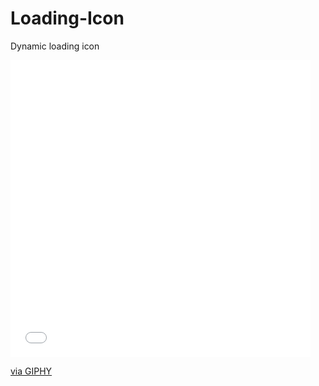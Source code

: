 # Loading-Icon
Dynamic loading icon

<iframe src="//giphy.com/embed/xTiTngbSVlVQv1cZjy" width="480" height="475" frameBorder="0" class="giphy-embed" allowFullScreen></iframe><p><a href="http://giphy.com/gifs/xTiTngbSVlVQv1cZjy">via GIPHY</a></p>
